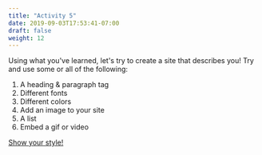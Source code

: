 ```yaml
---
title: "Activity 5"
date: 2019-09-03T17:53:41-07:00
draft: false
weight: 12
---
```


Using what you've learned, let's try to create a site that describes you! Try and use some or all of the following:

1. A heading & paragraph tag
2. Different fonts
3. Different colors
4. Add an image to your site
5. A list
6. Embed a gif or video

<a class="my-2 mx-4 btn btn-info" href="https://codepen.io/Sunny-Dee/pen/qvVJLE" target="_blank">Show your style!</a>
